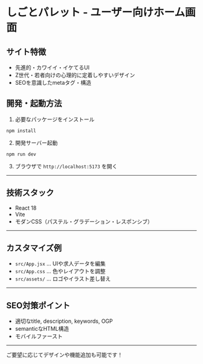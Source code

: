 # しごとパレット - ユーザー向けホーム画面

## サイト特徴
- 先進的・カワイイ・イケてるUI
- Z世代・若者向けの心理的に定着しやすいデザイン
- SEOを意識したmetaタグ・構造

## 開発・起動方法

1. 必要なパッケージをインストール

```
npm install
```

2. 開発サーバー起動

```
npm run dev
```

3. ブラウザで `http://localhost:5173` を開く

---

## 技術スタック
- React 18
- Vite
- モダンCSS（パステル・グラデーション・レスポンシブ）

---

## カスタマイズ例
- `src/App.jsx` … UIや求人データを編集
- `src/App.css` … 色やレイアウトを調整
- `src/assets/` … ロゴやイラスト差し替え

---

## SEO対策ポイント
- 適切なtitle, description, keywords, OGP
- semanticなHTML構造
- モバイルファースト

---

ご要望に応じてデザインや機能追加も可能です！
